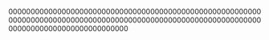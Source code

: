 
000000000000000000000000000000000000000000000000000000000000000000000000000000000000000000000000000000000000000000000000000000000000000000000






















